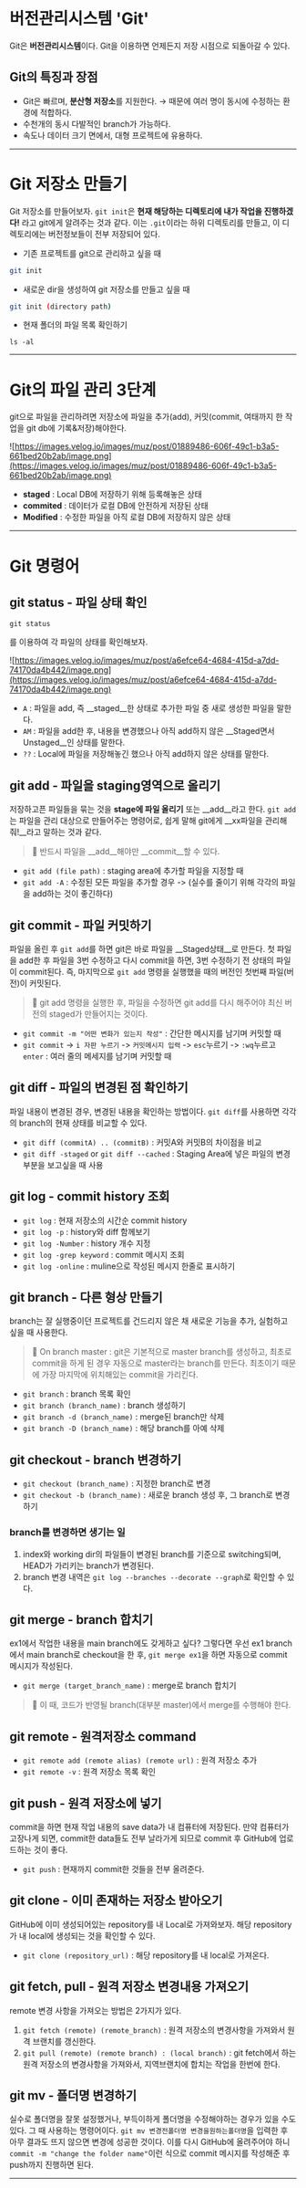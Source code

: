 # 버전관리시스템 'Git'

Git은 **버전관리시스템**이다. Git을 이용하면 언제든지 저장 시점으로 되돌아갈 수 있다.

## Git의 특징과 장점

- Git은 빠르며, **분산형 저장소**를 지원한다.
→ 때문에 여러 명이 동시에 수정하는 환경에 적합하다.
- 수천개의 동시 다발적인 branch가 가능하다.
- 속도나 데이터 크기 면에서, 대형 프로젝트에 유용하다.

---

# Git 저장소 만들기

Git 저장소를 만들어보자. `git init`은 **현재 해당하는 디렉토리에 내가 작업을 진행하겠다!** 라고 git에게 알려주는 것과 같다. 이는 `.git`이라는 하위 디렉토리를 만들고, 이 디렉토리에는 버전정보들이 전부 저장되어 있다.

- 기존 프로젝트를 git으로 관리하고 싶을 때

```bash
git init
```

- 새로운 dir을 생성하여 git 저장소를 만들고 싶을 때

```bash
git init (directory path)
```

- 현재 폴더의 파일 목록 확인하기

```
ls -al
```

---

# Git의 파일 관리 3단계

git으로 파일을 관리하려면 저장소에 파일을 추가(add), 커밋(commit, 여태까지 한 작업을 git db에 기록&저장)해야한다.

![https://images.velog.io/images/muz/post/01889486-606f-49c1-b3a5-661bed20b2ab/image.png](https://images.velog.io/images/muz/post/01889486-606f-49c1-b3a5-661bed20b2ab/image.png)

- **staged** : Local DB에 저장하기 위해 등록해놓은 상태
- **commited** : 데이터가 로컬 DB에 안전하게 저장된 상태
- **Modified** : 수정한 파일을 아직 로컬 DB에 저장하지 않은 상태

---

# Git 명령어

## git status - 파일 상태 확인

```
git status
```

를 이용하여 각 파일의 상태를 확인해보자.

![https://images.velog.io/images/muz/post/a6efce64-4684-415d-a7dd-74170da4b442/image.png](https://images.velog.io/images/muz/post/a6efce64-4684-415d-a7dd-74170da4b442/image.png)

- `A` : 파일을 add, 즉 __staged__한 상태로 추가한 파일 중 새로 생성한 파일을 말한다.
- `AM` : 파일을 add한 후, 내용을 변경했으나 아직 add하지 않은 __Staged면서 Unstaged__인 상태를 말한다.
- `??` : Local에 파일을 저장해놓긴 했으나 아직 add하지 않은 상태를 말한다.

## git add - 파일을 staging영역으로 올리기

저장하고픈 파일들을 묶는 것을 **stage에 파일 올리기** 또는 __add__라고 한다. `git add`는 파일을 관리 대상으로 만들어주는 명령어로, 쉽게 말해 git에게 __xx파일을 관리해줘!__라고 말하는 것과 같다.

> 🚨 반드시 파일을 __add__해야만 __commit__할 수 있다.
> 
- `git add (file path)` : staging area에 추가할 파일을 지정할 때
- `git add -A` : 수정된 모든 파일을 추가할 경우
-> (실수를 줄이기 위해 각각의 파일을 add하는 것이 좋긴하다)

## git commit - 파일 커밋하기

파일을 올린 후 `git add`를 하면 git은 바로 파일을 __Staged상태__로 만든다.
첫 파일을 add한 후 파일을 3번 수정하고 다시 commit을 하면, 3번 수정하기 전 상태의 파일이 commit된다. 즉, 마지막으로 `git add` 명령을 실행했을 때의 버전인 첫번째 파일(버전)이 커밋된다.

> 🚨 git add 명령을 실행한 후, 파일을 수정하면 git add를 다시 해주어야 최신 버전의 staged가 만들어지는 것이다.
> 
- `git commit -m "어떤 변화가 있는지 작성"`
: 간단한 메시지를 남기며 커밋할 때
- `git commit` -> `i 자판 누르기` -> `커밋메시지 입력`
-> `esc`누르기 -> `:wq`누르고 `enter`
: 여러 줄의 메세지를 남기며 커밋할 때

## git diff - 파일의 변경된 점 확인하기

파일 내용이 변경된 경우, 변경된 내용을 확인하는 방법이다.
`git diff`를 사용하면 각각의 branch의 현재 상태를 비교할 수 있다.

- `git diff (commitA) .. (commitB)`
: 커밋A와 커밋B의 차이점을 비교
- `git diff -staged` or `git diff --cached`
: Staging Area에 넣은 파일의 변경 부분을 보고싶을 때 사용

## git log - commit history 조회

- `git log` : 현재 저장소의 시간순 commit history
- `git log -p` : history와 diff 함께보기
- `git log -Number` : history 개수 지정
- `git log -grep keyword` : commit 메시지 조회
- `git log -online` : muline으로 작성된 메시지 한줄로 표시하기

## git branch - 다른 형상 만들기

branch는 잘 실행중이던 프로젝트를 건드리지 않은 채 새로운 기능을 추가, 실험하고 싶을 때 사용한다.

> 🚨 On branch master : git은 기본적으로 master branch를 생성하고, 최초로 commit을 하게 된 경우 자동으로 master라는 branch를 만든다. 최초이기 때문에 가장 마지막에 위치해있는 commit을 가리킨다.
> 
- `git branch` : branch 목록 확인
- `git branch (branch_name)` : branch 생성하기
- `git branch -d (branch_name)` : merge된 branch만 삭제
- `git branch -D (branch_name)` : 해당 branch를 아예 삭제

## git checkout - branch 변경하기

- `git checkout (branch_name)` : 지정한 branch로 변경
- `git checkout -b (branch_name)` : 새로운 branch 생성 후, 그 branch로 변경하기

### branch를 변경하면 생기는 일

1. index와 working dir의 파일들이 변경된 branch를 기준으로 switching되며, HEAD가 가리키는 branch가 변경된다.
2. branch 변경 내역은 `git log --branches --decorate --graph`로 확인할 수 있다.

## git merge - branch 합치기

ex1에서 작업한 내용을 main branch에도 갖게하고 싶다? 그렇다면 우선 ex1 branch에서 main branch로 checkout을 한 후, `git merge ex1`을 하면 자동으로 commit 메시지가 작성된다.

- `git merge (target_branch_name)` : merge로 branch 합치기

> 🚨 이 때, 코드가 반영될 branch(대부분 master)에서 merge를 수행해야 한다.
> 

## git remote - 원격저장소 command

- `git remote add (remote alias) (remote url)` : 원격 저장소 추가
- `git remote -v` : 원격 저장소 목록 확인

## git push - 원격 저장소에 넣기

commit을 하면 현재 작업 내용의 save data가 내 컴퓨터에 저장된다. 만약 컴퓨터가 고장나게 되면, commit한 data들도 전부 날라가게 되므로 commit 후 GitHub에 업로드하는 것이 좋다.

- `git push` : 현재까지 commit한 것들을 전부 올려준다.

## git clone - 이미 존재하는 저장소 받아오기

GitHub에 이미 생성되어있는 repository를 내 Local로 가져와보자. 해당 repository가 내 local에 생성되는 것을 확인할 수 있다.

- `git clone (repository_url)` : 해당 repository를 내 local로 가져온다.

## git fetch, pull - 원격 저장소 변경내용 가져오기

remote 변경 사항을 가져오는 방법은 2가지가 있다.

1. `git fetch (remote) (remote_branch)`
: 원격 저장소의 변경사항을 가져와서 원격 브랜치를 갱신한다.
2. `git pull (remote) (remote branch) : (local branch)`
: git fetch에서 하는 원격 저장소의 변경사항을 가져와서, 지역브랜치에 합치는 작업을 한번에 한다.

## git mv - 폴더명 변경하기

실수로 폴더명을 잘못 설정했거나, 부득이하게 폴더명을 수정해야하는 경우가 있을 수도 있다. 그 때 사용하는 명령어이다.
`git mv 변경전폴더명 변경을원하는폴더명`을 입력한 후 아무 결과도 뜨지 않으면 변경에 성공한 것이다. 이를 다시 GitHub에 올려주어야 하니 `commit -m "change the folder name"`이런 식으로 commit 메시지를 작성해준 후 push까지 진행하면 된다.

---